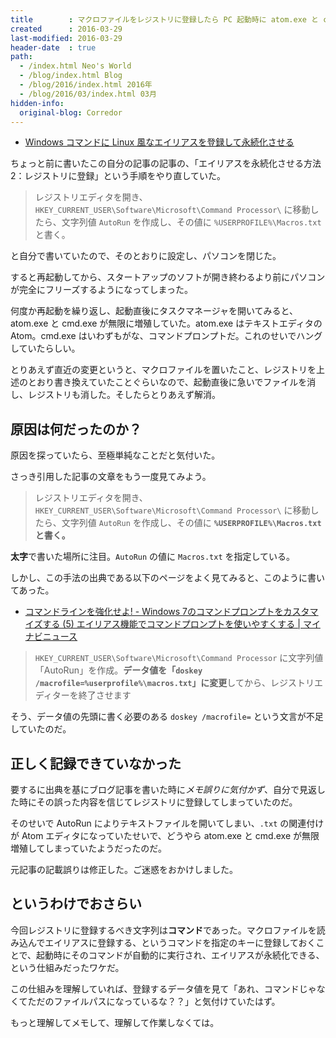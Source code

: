 ```yaml
---
title        : マクロファイルをレジストリに登録したら PC 起動時に atom.exe と cmd.exe が無限増殖してハングするようになってしまった
created      : 2016-03-29
last-modified: 2016-03-29
header-date  : true
path:
  - /index.html Neo's World
  - /blog/index.html Blog
  - /blog/2016/index.html 2016年
  - /blog/2016/03/index.html 03月
hidden-info:
  original-blog: Corredor
---
```


- [Windows コマンドに Linux 風なエイリアスを登録して永続化させる](/blog/2016/01/19-01.html)

ちょっと前に書いたこの自分の記事の記事の、「エイリアスを永続化させる方法2：レジストリに登録」という手順をやり直していた。

> レジストリエディタを開き、`HKEY_CURRENT_USER\Software\Microsoft\Command Processor\` に移動したら、文字列値 `AutoRun` を作成し、その値に `%USERPROFILE%\Macros.txt` と書く。

と自分で書いていたので、そのとおりに設定し、パソコンを閉じた。

すると再起動してから、スタートアップのソフトが開き終わるより前にパソコンが完全にフリーズするようになってしまった。

何度か再起動を繰り返し、起動直後にタスクマネージャを開いてみると、atom.exe と cmd.exe が無限に増殖していた。atom.exe はテキストエディタの Atom。cmd.exe はいわずもがな、コマンドプロンプトだ。これのせいでハングしていたらしい。

とりあえず直近の変更というと、マクロファイルを置いたこと、レジストリを上述のとおり書き換えていたことぐらいなので、起動直後に急いでファイルを消し、レジストリも消した。そしたらとりあえず解消。

## 原因は何だったのか？

原因を探っていたら、至極単純なことだと気付いた。

さっき引用した記事の文章をもう一度見てみよう。

> レジストリエディタを開き、`HKEY_CURRENT_USER\Software\Microsoft\Command Processor\` に移動したら、文字列値 `AutoRun` を作成し、その値に **`%USERPROFILE%\Macros.txt` と書く。**

**太字**で書いた場所に注目。`AutoRun` の値に `Macros.txt` を指定している。

しかし、この手法の出典である以下のページをよく見てみると、このように書いてあった。

- [コマンドラインを強化せよ! - Windows 7のコマンドプロンプトをカスタマイズする (5) エイリアス機能でコマンドプロンプトを使いやすくする | マイナビニュース](http://news.mynavi.jp/articles/2011/07/05/commandline/004.html)

> `HKEY_CURRENT_USER\Software\Microsoft\Command Processor` に文字列値「AutoRun」を作成。**データ値を「`doskey /macrofile=%userprofile%\macros.txt`」に変更**してから、レジストリエディターを終了させます

そう、データ値の先頭に書く必要のある `doskey /macrofile=` という文言が不足していたのだ。

## 正しく記録できていなかった

要するに出典を基にブログ記事を書いた時に*メモ誤りに気付かず*、自分で見返した時にその誤った内容を信じてレジストリに登録してしまっていたのだ。

そのせいで AutoRun によりテキストファイルを開いてしまい、`.txt` の関連付けが Atom エディタになっていたせいで、どうやら atom.exe と cmd.exe が無限増殖してしまっていたようだったのだ。

元記事の記載誤りは修正した。ご迷惑をおかけしました。

## というわけでおさらい

今回レジストリに登録するべき文字列は**コマンド**であった。マクロファイルを読み込んでエイリアスに登録する、というコマンドを指定のキーに登録しておくことで、起動時にそのコマンドが自動的に実行され、エイリアスが永続化できる、という仕組みだったワケだ。

この仕組みを理解していれば、登録するデータ値を見て「あれ、コマンドじゃなくてただのファイルパスになっているな？？」と気付けていたはず。

もっと理解してメモして、理解して作業しなくては。
